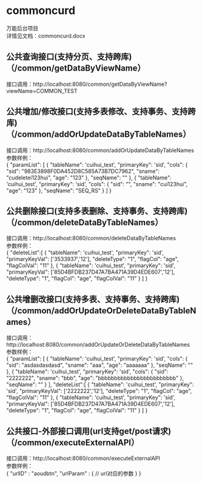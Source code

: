 # commoncurd
万能后台项目  
详情见文档：commoncurd.docx

## 公共查询接口(支持分页、支持跨库)（/common/getDataByViewName）
接口调用：http://localhost:8080/common/getDataByViewName?viewName=COMMON_TEST

## 公共增加/修改接口(支持多表修改、支持事务、支持跨库)（/common/addOrUpdateDataByTableNames）
接口调用：http://localhost:8080/common/addOrUpdateDataByTableNames  
参数样例：  
{
	"paramList": [
		{
			"tableName": 'cuihui_test',
			"primaryKey": 'sid',
			"cols": {
				"sid": "983E3898F0DA452D8C585A73B7DC7962",
				"sname": "cudeletei123hui",
				"age": "123"
			},
			"seqName": ""
		},
		{
			"tableName": 'cuihui_test',
			"primaryKey": 'sid',
			"cols": {
				"sid": "",
				"sname": "cui123hui",
				"age": "123"
			},
			"seqName": "SEQ_RS"
		}
	]
}

## 公共删除接口(支持多表删除、支持事务、支持跨库)（/common/deleteDataByTableNames）
接口调用：http://localhost:8080/common/deleteDataByTableNames  
参数样例：  
{
	"deleteList":[
		{
			"tableName": 'cuihui_test',
			"primaryKey": 'sid',
			"primaryKeyVal": ['3533937','12'],
			"deleteType": "1",
			"flagCol": "age",
			"flagColVal": "11"
		},
		{
			"tableName": 'cuihui_test',
			"primaryKey": 'sid',
			"primaryKeyVal": ['85D4BFDB237D47A7BA471A39D4EDE607','12'],
			"deleteType": "1",
			"flagCol": "age",
			"flagColVal": "11"
		}
	]
}

## 公共增删改接口(支持多表、支持事务、支持跨库)（/common/addOrUpdateOrDeleteDataByTableNames）
接口调用：http://localhost:8080/common/addOrUpdateOrDeleteDataByTableNames  
参数样例：  
{
	"paramList": [
        {
            "tableName": 'cuihui_test',
            "primaryKey": 'sid',
            "cols": {
                "sid": "asdasdasdasd",
                "sname": "aaa",
                "age": "aaaaaaa"
            },
            "seqName": ""
        },
        {
            "tableName": 'cuihui_test',
            "primaryKey": 'sid',
            "cols": {
                "sid": "2222222",
                "sname": "bbb",
                "age": "bbbbbbbbbbbbbbbbbbbbbbbb"
            },
            "seqName": ""
        }
    ],
	"deleteList":[
		{
			"tableName": 'cuihui_test',
			"primaryKey": 'sid',
			"primaryKeyVal": ['2222222','12'],
			"deleteType": "1",
			"flagCol": "age",
			"flagColVal": "11"
		},
		{
			"tableName": 'cuihui_test',
			"primaryKey": 'sid',
			"primaryKeyVal": ['85D4BFDB237D47A7BA471A39D4EDE607','12'],
			"deleteType": "1",
			"flagCol": "age",
			"flagColVal": "11"
		}
	]
}

## 公共接口-外部接口调用(url支持get/post请求)（/common/executeExternalAPI）
接口调用：http://localhost:8080/common/executeExternalAPI  
参数样例：  
{
	"urlID" : "aoudbtn",
	"urlParam" : {
		// url对应的参数
	}
}
